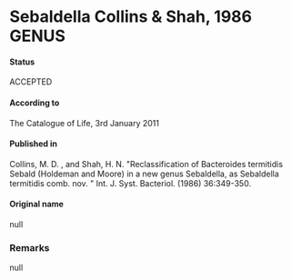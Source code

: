 Sebaldella Collins & Shah, 1986 GENUS
=======

#### Status
ACCEPTED

#### According to
The Catalogue of Life, 3rd January 2011

#### Published in
Collins, M. D. , and Shah, H. N. "Reclassification of Bacteroides termitidis Sebald (Holdeman and Moore) in a new genus Sebaldella, as Sebaldella termitidis comb. nov. " Int. J. Syst. Bacteriol. (1986) 36:349-350.

#### Original name
null

### Remarks
null